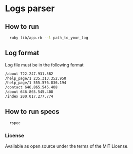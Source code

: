 # Logs parser

## How to run

```bash
  ruby lib/app.rb --l path_to_your_log
```

## Log format

Log file must be in the following format

```bash
/about 722.247.931.582
/help_page/1 235.313.352.950
/help_page/1 555.576.836.194
/contact 646.865.545.408
/about 646.865.545.408
/index 200.017.277.774
```

## How to run specs

```bash
  rspec 
```

### License

Available as open source under the terms of the MIT License.
